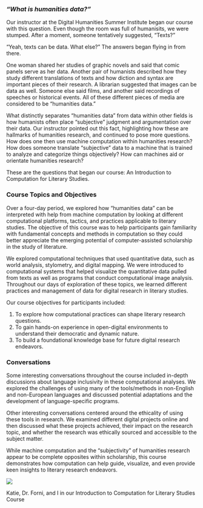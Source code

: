 ### *“What is humanities data?”*

Our instructor at the Digital Humanities Summer Institute began our course with this question. Even though the room was full of humanisits, we were stumped. After a moment, someone tentatively suggested, “Texts?”

 “Yeah, texts can be data. What else?” The answers began flying in from there. 

One woman shared her studies of graphic novels and said that comic panels serve as her data. Another pair of humanists described how they study different translations of texts and how diction and syntax are important pieces of their research. A librarian suggested that images can be data as well. Someone else said films, and another said recordings of speeches or historical events. All of these different pieces of media are considered to be “humanities data.” 

What distinctly separates “humanities data” from data within other fields is how humanists often place “subjective” judgment and argumentation over their data. Our instructor pointed out this fact, highlighting how these are hallmarks of humanities research, and continued to pose more questions. How does one then use machine computation within humanities research? How does someone translate “subjective” data to a machine that is trained to analyze and categorize things objectively? How can machines aid or orientate humanities research?

These are the questions that began our course: An Introduction to Computation for Literary Studies. 

### Course Topics and Objectives

Over a four-day period, we explored how “humanities data” can be interpreted with help from machine computation by looking at different computational platforms, tactics, and practices applicable to literary studies. The objective of this course was to help participants gain familiarity with fundamental concepts and methods in computation so they could better appreciate the emerging potential of computer-assisted scholarship in the study of literature.

We explored computational techniques that used quantitative data, such as world analysis, stylometry, and digital mapping. We were introduced to computational systems that helped visualize the quantitative data pulled from texts as well as programs that conduct computational image analysis. Throughout our days of exploration of these topics, we learned different practices and management of data for digital research in literary studies. 

Our course objectives for participants included:
1. To explore how computational practices can shape literary research questions.
2. To gain hands-on experience in open-digital environments to understand their democratic and dynamic nature.
3. To build a foundational knowledge base for future digital research endeavors.

### Conversations

Some interesting conversations throughout the course included in-depth discussions about language inclusivity in these computational analyses. We explored the challenges of using many of the tools/methods in non-English and non-European languages and discussed potential adaptations and the development of language-specific programs.

Other interesting conversations centered around the ethicality of using these tools in research. We examined different digital projects online and then discussed what these projects achieved, their impact on the research topic, and whether the research was ethically sourced and accessible to the subject matter.

While machine computation and the “subjectivity” of humanities research appear to be complete opposites within scholarship, this course demonstrates how computation can help guide, visualize, and even provide keen insights to literary research endeavors. 


![](https://i.giphy.com/media/v1.Y2lkPTc5MGI3NjExeWswZXVqYW81OGF6Z29lZnU1NzhxN3kwenl3dDFkanpyNWY1azhiMCZlcD12MV9pbnRlcm5hbF9naWZfYnlfaWQmY3Q9Zw/kvl2YhR110qsBrHid2/giphy.gif)

Katie, Dr. Forni, and I in our Introduction to Computation for Literary Studies Course





